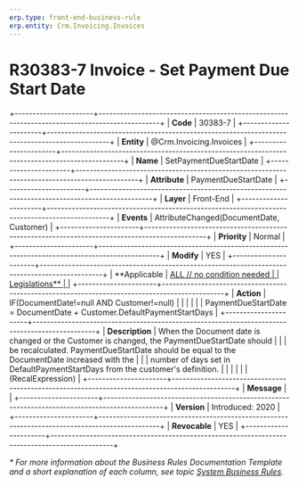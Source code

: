 ```yaml
---
erp.type: front-end-business-rule
erp.entity: Crm.Invoicing.Invoices
---
```


# R30383-7 Invoice - Set Payment Due Start Date
+----------------------+-----------------------------------------------------------------------------------------------+
| **Code**             | 30383-7                                                                                       |
+----------------------+-----------------------------------------------------------------------------------------------+
| **Entity**           | @Crm.Invoicing.Invoices                                                                       |
+----------------------+-----------------------------------------------------------------------------------------------+
| **Name**             | SetPaymentDueStartDate                                                                        |
+----------------------+-----------------------------------------------------------------------------------------------+
| **Attribute**        | PaymentDueStartDate                                                                           |
+----------------------+-----------------------------------------------------------------------------------------------+
| **Layer**            | Front-End                                                                                     |
+----------------------+-----------------------------------------------------------------------------------------------+
| **Events**           | AttributeChanged(DocumentDate, Customer)                                                      |
+----------------------+-----------------------------------------------------------------------------------------------+
| **Priority**         | Normal                                                                                        |
+----------------------+-----------------------------------------------------------------------------------------------+
| **Modify**           | YES                                                                                           |
+----------------------+-----------------------------------------------------------------------------------------------+
| **Applicable         | [ALL // no condition needed                                                                   |
| Legislations**       | ](xref:applicable-legislations)                                                               |
+----------------------+-----------------------------------------------------------------------------------------------+
| **Action**           | IF(DocumentDate!=null AND Customer!=null)                                                     |
|                      |                                                                                               |
|                      | PaymentDueStartDate = DocumentDate + Customer.DefaultPaymentStartDays                         |
+----------------------+-----------------------------------------------------------------------------------------------+
| **Description**      | When the Document date is changed or the Customer is changed, the PaymentDueStartDate should  |
|                      | be recalculated. PaymentDueStartDate should be equal to the DocumentDate increased with the   |
|                      | number of days set in DefaultPaymentStartDays from the customer\'s definition.                |
|                      |                                                                                               |
|                      | (RecalExpression)                                                                             |
+----------------------+-----------------------------------------------------------------------------------------------+
| **Message**          |                                                                                               |
+----------------------+-----------------------------------------------------------------------------------------------+
| **Version**          | Introduced: 2020                                                                              |
+----------------------+-----------------------------------------------------------------------------------------------+
| **Revocable**        | YES                                                                                           |
+----------------------+-----------------------------------------------------------------------------------------------+

*\* For more information about the Business Rules Documentation Template and a short explanation of each column, see
topic [System Business Rules](../templates/template-description-system-business-rules.md).*
